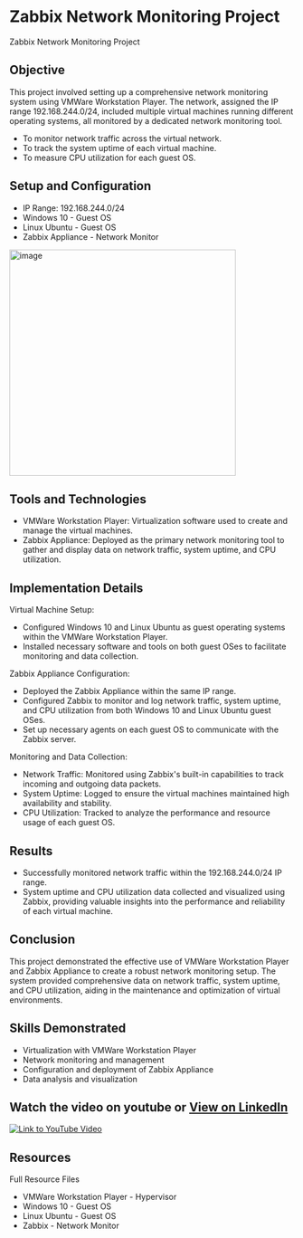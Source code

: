 # Zabbix Network Monitoring Project
Zabbix Network Monitoring Project

## Objective
This project involved setting up a comprehensive network monitoring system using VMWare Workstation Player. The network, assigned the IP range 192.168.244.0/24, included multiple virtual machines running different operating systems, all monitored by a dedicated network monitoring tool.

- To monitor network traffic across the virtual network.
- To track the system uptime of each virtual machine.
- To measure CPU utilization for each guest OS.

## Setup and Configuration
- IP Range: 192.168.244.0/24
- Windows 10 - Guest OS
- Linux Ubuntu - Guest OS
- Zabbix Appliance - Network Monitor
<a href="https://github.com/user-attachments/assets/5b73ad30-ae1c-46b3-afe6-0b9cf2e9a7cf" target="_blank">
  <img src="https://github.com/user-attachments/assets/5b73ad30-ae1c-46b3-afe6-0b9cf2e9a7cf" alt="image" width="400" />
</a>

## Tools and Technologies
- VMWare Workstation Player: Virtualization software used to create and manage the virtual machines.
- Zabbix Appliance: Deployed as the primary network monitoring tool to gather and display data on network traffic, system uptime, and CPU utilization.


## Implementation Details
Virtual Machine Setup:
- Configured Windows 10 and Linux Ubuntu as guest operating systems within the VMWare Workstation Player.
- Installed necessary software and tools on both guest OSes to facilitate monitoring and data collection.

Zabbix Appliance Configuration:
- Deployed the Zabbix Appliance within the same IP range.
- Configured Zabbix to monitor and log network traffic, system uptime, and CPU utilization from both Windows 10 and Linux Ubuntu guest OSes.
- Set up necessary agents on each guest OS to communicate with the Zabbix server.


Monitoring and Data Collection:
- Network Traffic: Monitored using Zabbix's built-in capabilities to track incoming and outgoing data packets.
- System Uptime: Logged to ensure the virtual machines maintained high availability and stability.
- CPU Utilization: Tracked to analyze the performance and resource usage of each guest OS.


## Results
- Successfully monitored network traffic within the 192.168.244.0/24 IP range.
- System uptime and CPU utilization data collected and visualized using Zabbix, providing valuable insights into the performance and reliability of each virtual machine.

## Conclusion
This project demonstrated the effective use of VMWare Workstation Player and Zabbix Appliance to create a robust network monitoring setup. The system provided comprehensive data on network traffic, system uptime, and CPU utilization, aiding in the maintenance and optimization of virtual environments.


## Skills Demonstrated
- Virtualization with VMWare Workstation Player
- Network monitoring and management
- Configuration and deployment of Zabbix Appliance
- Data analysis and visualization



## Watch the video on youtube or [View on LinkedIn](https://www.linkedin.com/posts/kenneth-nweke-4a9456185_unlock-the-power-of-monitoring-with-zabbix-activity-7222518512160772097-0cDa?utm_source=share&utm_medium=member_desktop)
[![Link to YouTube Video](https://img.youtube.com/vi/g3N7bcDuzYU/0.jpg)](https://www.youtube.com/watch?v=g3N7bcDuzYU)


## Resources
Full Resource Files
  - VMWare Workstation Player - Hypervisor
  - Windows 10 - Guest OS
  - Linux Ubuntu - Guest OS
  - Zabbix - Network Monitor
